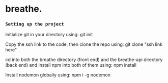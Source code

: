 # breathe.

### `Setting up the project`

Initialize git in your directory using:
git init

Copy the ssh link to the code, then clone the repo using:
git clone "ssh link here"

cd into both the breathe directory (front end) and the breathe-api directory (back end) and install npm into both of them using:
npm install

Install nodemon globally using:
npm i -g nodemon
